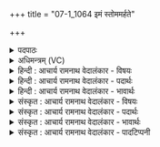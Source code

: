 +++
title = "07-1_1064 इमं स्तोममर्हते"

+++
<details><summary>पदपाठः</summary>

इ꣣म꣢म्। स्तो꣡म꣢꣯म्। अ꣡र्ह꣢꣯ते। जा꣣त꣡वे꣢दसे। जा꣣त꣢। वे꣣दसे। र꣡थ꣢꣯म्। इ꣣व। स꣢म्। म꣣हेम। मनी꣡षया꣢। भ꣣द्रा꣢। हि। नः꣣। प्र꣡म꣢꣯तिः। प्र। म꣣तिः। अस्य। सꣳस꣡दि꣢। स꣣म्। स꣡दि꣢꣯। अ꣡ग्ने꣢꣯। स꣣ख्ये꣢। स꣣। ख्ये꣢। मा। रि꣣षाम। व꣢यम्। त꣡व꣢꣯। १०६४।
</details>

<details><summary>अधिमन्त्रम् (VC)</summary>

- अग्निः
- कुत्स आङ्गिरसः
- जगती
- निषादः
</details>

<details><summary>हिन्दी : आचार्य रामनाथ वेदालंकार - विषयः</summary>

प्रथम ऋचा पूर्वार्चिक में ६६ क्रमाङ्क पर परमेश्वरस्तुति के विषय में व्याख्यात हो चुकी है। यहाँ आचार्य और शिष्य का विषय वर्णित है।
</details>

<details><summary>हिन्दी : आचार्य रामनाथ वेदालंकार - पदार्थः</summary>

पदार्थान्वयभाषाः -  हम (अर्हते) सुयोग्य (जातवेदसे) विद्वान् आचार्य के लिए (मनीषया) मनोयोग के साथ (इमं स्तोमम्) इस श्रद्धा-स्तोत्र को (सं महेम) भली-भाँति पहुँचाएँ, (रथम् इव) जैसे रथ को अन्यत्र पहुँचाते हैं। अभिप्राय यह है कि जैसे किसी पूज्य जन को अपने घर लाने के निमित्त उसके लिए सुन्दर रथ भेजते हैं, ऐसे ही आचार्य को अपने प्रति अनुकूल करने के लिए उसके प्रति श्रद्धा-वचन प्रेरित करें। (अस्य) इस विद्वान् आचार्य की (संसदि) सङ्गति में (नः) हमें (भद्रा हि) कल्याणकारी ही (प्रमतिः) श्रेष्ठ विद्या प्राप्त होती है। हे (अग्ने) विद्या, विनय आदि के प्रकाशक आचार्य ! (तव सख्ये) आपके साहचर्य में (वयम्) हम शिष्य (मा रिषाम) अज्ञान, दुराचार आदि से उत्पन्न होनेवाली क्षति को न प्राप्त करें ॥१॥ यहाँ उपमालङ्कार है ॥१॥
</details>

<details><summary>हिन्दी : आचार्य रामनाथ वेदालंकार - भावार्थः</summary>

भावार्थभाषाः -  विद्वान्,सदाचारी शिक्षणकला में कुशल आचार्य को वर कर उसकी सङ्गति में गुरुकुल में निवास करते हुए विनीत छात्र सुयोग्य और निर्दोष बनते हैं ॥१॥
</details>

<details><summary>संस्कृत : आचार्य रामनाथ वेदालंकार - विषयः</summary>

तत्र प्रथमा ऋक् पूर्वार्चिके ६६ क्रमाङ्के परमेश्वरस्तुतिविषये व्याख्याता। अत्राचार्यशिष्यविषयो वर्ण्यते।
</details>

<details><summary>संस्कृत : आचार्य रामनाथ वेदालंकार - पदार्थः</summary>

पदार्थान्वयभाषाः -  वयम् (अर्हते) सुयोग्याय (जातवेदसे) विदुषे आचार्याय (मनीषया) मनोयोगेन सह (इमं स्तोमम्) एतत् श्रद्धास्तोत्रम् (सं महेम) सम्यक् प्रापयेम, (रथम् इव) यथा रथम् अन्यत्र प्रापयन्ति तद्वत्। यथा कञ्चित् पूज्यं जनं स्वगृहमानेतुं तस्मै शोभनो रथः प्रेष्यते, तथैवाचार्यमनुकूलयितुं तं प्रति श्रद्धावचांसि प्रेरयेमेति भावः। (अस्य) विदुषः आचार्यस्य (संसदि) संगतौ (नः) अस्मान् (भद्रा हि) कल्याणकरी खलु (प्रमतिः) प्रकृष्टा विद्या प्राप्नोति। हे (अग्ने) विद्याविनयादिप्रकाशक आचार्य ! (तव सख्ये) त्वदीये साहचर्ये (वयम्) शिष्याः (मा रिषाम) अज्ञानकदाचारादिकृतां क्षतिं न प्राप्नुयाम ॥१॥२ अत्रोपमालङ्कारः ॥१॥
</details>

<details><summary>संस्कृत : आचार्य रामनाथ वेदालंकार - भावार्थः</summary>

भावार्थभाषाः -  विद्वांसं सदाचारिणं शिक्षणकलाकुशलमाचार्यं वृत्वा तत्संगतौ गुरुकुले निवसन्तो विनीताश्छात्राः सुयोग्या निर्दोषाश्च जायन्ते ॥१॥
</details>

<details><summary>संस्कृत : आचार्य रामनाथ वेदालंकार - पादटिप्पनी</summary>

टिप्पणी:   १. ऋ० १।९४।१, अथ० २०।१३।३, साम० ६६। २. ऋग्भाष्ये दयानन्दर्षिर्मन्त्रमिमं विद्वत्पक्षे भौतिकाग्निपक्षे च व्याचष्टे।
</details>